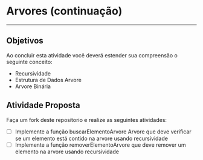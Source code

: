 # Arvores (continuação)
---

## Objetivos

Ao concluir esta atividade você deverá estender sua compreensão o seguinte conceito:
* Recursividade
* Estrutura de Dados Arvore
* Arvore Binária



## Atividade Proposta

Faça um fork deste repositorio e realize as seguintes atividades: 

- [ ] Implemente a função buscarElementoArvore Arvore que deve verificar se um elemento está contido na arvore usando recursividade
- [ ] Implemente a função removerElementoArvore que deve remover um elemento na arvore usando recursividade
